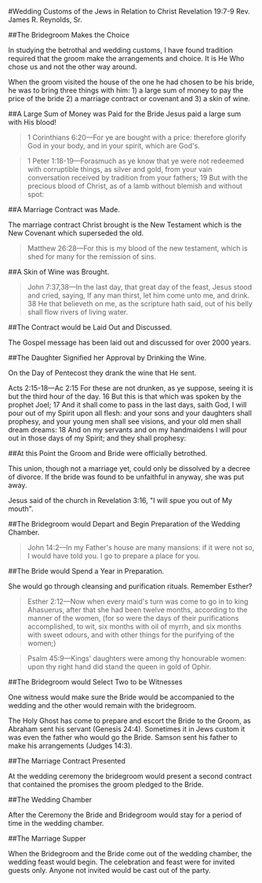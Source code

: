 #Wedding Customs of the Jews in Relation to Christ
Revelation 19:7-9
Rev. James R. Reynolds, Sr.

##The Bridegroom Makes the Choice

In studying the betrothal and wedding customs, I have found tradition required that the groom make the arrangements and choice. It is He Who chose us and not the other way around. 

When the groom visited the house of the one he had chosen to be his bride, he was to bring three things with him: 1) a large sum of money to pay the price of the bride 2) a marriage contract or covenant and 3) a skin of wine.

##A Large Sum of Money was Paid for the Bride
Jesus paid a large sum with His blood!

>1 Corinthians 6:20&mdash;For ye are bought with a price: therefore glorify God in your body, and in your spirit, which are God's.

<!---->

>1 Peter 1:18-19&mdash;Forasmuch as ye know that ye were not redeemed with corruptible things, as silver and gold, from your vain conversation received by tradition from your fathers; 19 But with the precious blood of Christ, as of a lamb without blemish and without spot:

##A Marriage Contract was Made.

The marriage contract Christ brought is the New Testament which is the New Covenant which superseded the old.

>Matthew 26:28&mdash;For this is my blood of the new testament, which is shed for many for the remission of sins.

##A Skin of Wine was Brought.

> John 7:37,38&mdash;In the last day, that great day of the feast, Jesus stood and cried, saying, If any man thirst, let him come unto me, and drink. 38 He that believeth on me, as the scripture hath said, out of his belly shall flow rivers of living water.

##The Contract would be Laid Out and Discussed.

The Gospel message has been laid out and discussed for over 2000 years.

##The Daughter Signified her Approval by Drinking the Wine.

On the Day of Pentecost they drank the wine that He sent.

Acts 2:15-18&mdash;Ac 2:15 For these are not drunken, as ye suppose, seeing it is but the third hour of the day. 16 But this is that which was spoken by the prophet Joel;  17 And it shall come to pass in the last days, saith God, I will pour out of my Spirit upon all flesh: and your sons and your daughters shall prophesy, and your young men shall see visions, and your old men shall dream dreams: 18 And on my servants and on my handmaidens I will pour out in those days of my Spirit; and they shall prophesy:

##At this Point the Groom and Bride were officially betrothed.

This union, though not a marriage yet, could only be dissolved by a decree of divorce. If the bride was found to be unfaithful in anyway, she was put away.

Jesus said of the church in Revelation 3:16, "I will spue you out of My mouth".

##The Bridegroom would Depart and Begin Preparation of the Wedding Chamber.

> John 14:2&mdash;In my Father's house are many mansions: if it were not so, I would have told you. I go to prepare a place for you.

##The Bride would Spend a Year in Preparation.

She would go through cleansing and purification rituals. Remember Esther?

>Esther 2:12&mdash;Now when every maid's turn was come to go in to king Ahasuerus, after that she had been twelve months, according to the manner of the women, (for so were the days of their purifications accomplished, to wit, six months with oil of myrrh, and six months with sweet odours, and with other things for the purifying of the women;)

<!---->

>Psalm 45:9&mdash;Kings' daughters were among thy honourable women: upon thy right hand did stand the queen in gold of Ophir.

##The Bridegroom would Select Two to be Witnesses

One witness would make sure the Bride would be accompanied to the wedding and the other would remain with the bridegroom.

The Holy Ghost has come to prepare and escort the Bride to the Groom, as Abraham sent his servant (Genesis 24:4). Sometimes it in Jews custom it was even the father who would go the Bride. Samson sent his father to make his arrangements (Judges 14:3). 

##The Marriage Contract Presented

At the wedding ceremony the bridegroom would present a second contract that contained the promises the groom pledged to the Bride.

##The Wedding Chamber

After the Ceremony the Bride and Bridegroom would stay for a period of time in the wedding chamber.

##The Marriage Supper

When the Bridegroom and the Bride come out of the wedding chamber, the wedding feast would begin. The celebration and feast were for invited guests only. Anyone not invited would be cast out of the party.